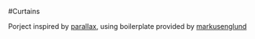 #Curtains

Porject inspired by [parallax](https://github.com/wagerfield/parallax), using boilerplate provided by [markusenglund](https://github.com/markusenglund/react-npm-component-starter)
